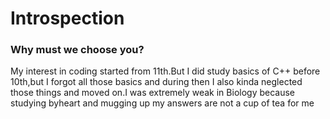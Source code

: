 # Introspection
### Why must we choose you?
My interest in coding started from 11th.But I did study basics of C++ before 10th,but I forgot all those basics and during then I also kinda neglected those things and moved on.I was extremely weak in Biology because studying byheart and mugging up my answers are not a cup of tea for me
